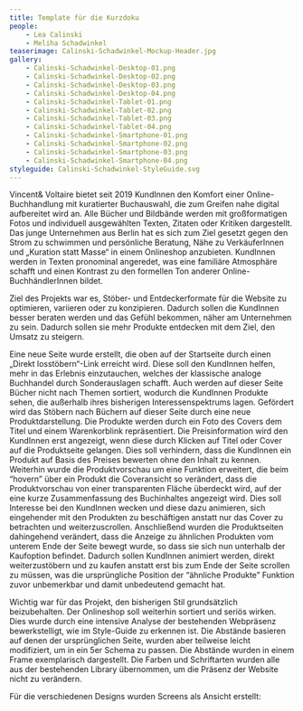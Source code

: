 ```yaml
---
title: Template für die Kurzdoku
people:
    - Lea Calinski
    - Meliha Schadwinkel
teaserimage: Calinski-Schadwinkel-Mockup-Header.jpg
gallery:
    - Calinski-Schadwinkel-Desktop-01.png
    - Calinski-Schadwinkel-Desktop-02.png
    - Calinski-Schadwinkel-Desktop-03.png
    - Calinski-Schadwinkel-Desktop-04.png
    - Calinski-Schadwinkel-Tablet-01.png
    - Calinski-Schadwinkel-Tablet-02.png
    - Calinski-Schadwinkel-Tablet-03.png
    - Calinski-Schadwinkel-Tablet-04.png
    - Calinski-Schadwinkel-Smartphone-01.png
    - Calinski-Schadwinkel-Smartphone-02.png
    - Calinski-Schadwinkel-Smartphone-03.png
    - Calinski-Schadwinkel-Smartphone-04.png
styleguide: Calinski-Schadwinkel-StyleGuide.svg
---
```


Vincent& Voltaire bietet seit 2019 KundInnen den Komfort einer Online-Buchhandlung mit kuratierter Buchauswahl, die zum Greifen nahe digital aufbereitet wird an.
Alle Bücher und Bildbände werden mit großformatigen Fotos und individuell ausgewählten Texten, Zitaten oder Kritiken dargestellt.
Das junge Unternehmen aus Berlin hat es sich zum Ziel gesetzt gegen den Strom zu schwimmen und persönliche Beratung, Nähe zu VerkäuferInnen und „Kuration statt Masse“ in einem Onlineshop anzubieten.
KundInnen werden in Texten pronominal angeredet, was eine familiäre Atmosphäre schafft und einen Kontrast zu den formellen Ton anderer Online-BuchhändlerInnen bildet.

Ziel des Projekts war es, Stöber- und Entdeckerformate für die Website zu optimieren, variieren oder zu konzipieren. Dadurch sollen die KundInnen besser beraten werden und das Gefühl bekommen, näher am Unternehmen zu sein. Dadurch sollen sie mehr Produkte entdecken mit dem Ziel, den Umsatz zu steigern.

Eine neue Seite wurde erstellt, die oben auf der Startseite durch einen „Direkt losstöbern“-Link erreicht wird. Diese soll den KundInnen helfen, mehr in das Erlebnis einzutauchen, welches der klassische analoge Buchhandel durch Sonderauslagen schafft. Auch werden auf dieser Seite Bücher nicht nach Themen sortiert, wodurch die KundInnen Produkte sehen, die außerhalb ihres bisherigen Interessenspektrums lagen.
Gefördert wird das Stöbern nach Büchern auf dieser Seite durch eine neue Produktdarstellung. Die Produkte werden durch ein Foto des Covers dem Titel und einem Warenkorblink repräsentiert. Die Preisinformation wird den KundInnen erst angezeigt, wenn diese durch Klicken auf Titel oder Cover auf die Produktseite gelangen. Dies soll verhindern, dass die KundInnen ein Produkt auf Basis des Preises bewerten ohne den Inhalt zu kennen. 
Weiterhin wurde die Produktvorschau um eine Funktion erweitert, die beim “hovern” über ein Produkt die Coveransicht so verändert, dass die Produktvorschau von einer transparenten Fläche überdeckt wird, auf der eine kurze Zusammenfassung des Buchinhaltes angezeigt wird. Dies soll Interesse bei den KundInnen wecken und diese dazu animieren, sich eingehender mit den Produkten zu beschäftigen anstatt nur das Cover zu betrachten und weiterzuscrollen.
Anschließend wurden die Produktseiten dahingehend verändert, dass die Anzeige zu ähnlichen Produkten vom unterem Ende der Seite bewegt wurde, so dass sie sich nun unterhalb der Kaufoption befindet. Dadurch sollen KundInnen animiert werden, direkt weiterzustöbern und zu kaufen anstatt erst bis zum Ende der Seite scrollen zu müssen, was die ursprüngliche Position der “ähnliche Produkte” Funktion zuvor unbemerkbar und damit unbedeutend gemacht hat.

Wichtig war für das Projekt, den bisherigen Stil grundsätzlich beizubehalten. Der Onlineshop soll weiterhin sortiert und seriös wirken. Dies wurde durch eine intensive Analyse der bestehenden Webpräsenz bewerkstelligt, wie im Style-Guide  zu erkennen ist.
Die Abstände basieren auf denen der ursprünglichen Seite, wurden aber teilweise leicht modifiziert, um in ein 5er Schema zu passen. Die Abstände wurden in einem Frame exemplarisch dargestellt.
Die Farben und Schriftarten wurden alle aus der bestehenden Library übernommen, um die Präsenz der Website nicht zu verändern.

Für die verschiedenen Designs wurden Screens als Ansicht erstellt:
